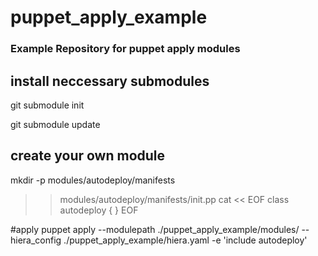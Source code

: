 # puppet_apply_example

### Example Repository for puppet apply modules


## install neccessary submodules
git submodule init

git submodule update

## create your own module
mkdir -p modules/autodeploy/manifests
>> modules/autodeploy/manifests/init.pp cat << EOF
class autodeploy {
}
EOF

#apply
puppet apply --modulepath ./puppet_apply_example/modules/ --hiera_config ./puppet_apply_example/hiera.yaml -e 'include autodeploy'
